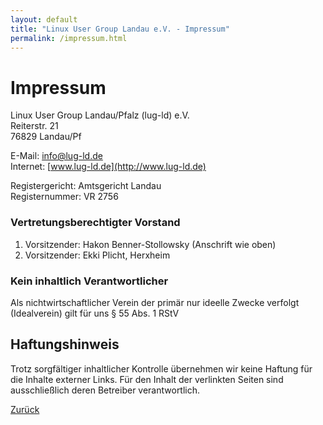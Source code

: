 ```yaml
---
layout: default
title: "Linux User Group Landau e.V. - Impressum"
permalink: /impressum.html
---
```


# Impressum
Linux User Group Landau/Pfalz (lug-ld) e.V.  
Reiterstr. 21  
76829 Landau/Pf

E-Mail: [info@lug-ld.de](mailto:info@lug-ld.de)  
Internet: [www.lug-ld.de](http://www.lug-ld.de)

Registergericht: Amtsgericht Landau  
Registernummer: VR 2756

### Vertretungsberechtigter Vorstand
1. Vorsitzender: Hakon Benner-Stollowsky (Anschrift wie oben)
2. Vorsitzender: Ekki Plicht, Herxheim

### Kein inhaltlich Verantwortlicher
Als nichtwirtschaftlicher Verein der primär nur ideelle Zwecke verfolgt (Idealverein) gilt für uns § 55 Abs. 1 RStV

## Haftungshinweis
Trotz sorgfältiger inhaltlicher Kontrolle übernehmen wir keine Haftung für die Inhalte externer Links. Für den Inhalt der verlinkten Seiten sind ausschließlich deren Betreiber verantwortlich.

[Zurück](/)
